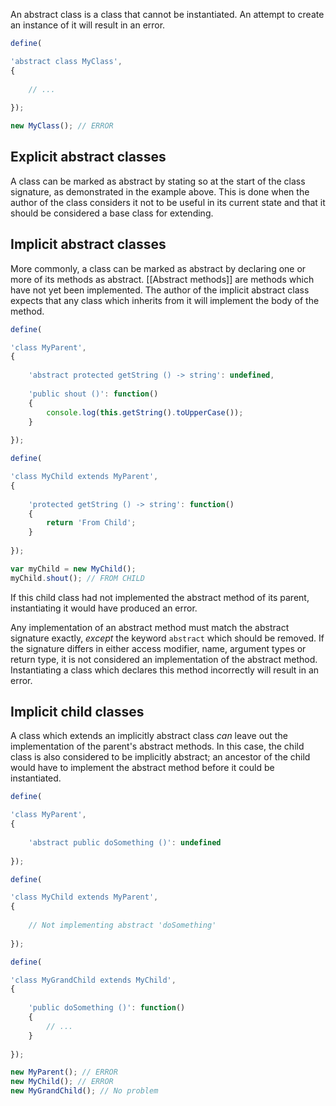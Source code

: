 An abstract class is a class that cannot be instantiated. An attempt to create an instance of it will result in an error.

```javascript
define(

'abstract class MyClass',
{
    
    // ...
    
});
```

```javascript
new MyClass(); // ERROR
```

## Explicit abstract classes

A class can be marked as abstract by stating so at the start of the class signature, as demonstrated in the example above. This is done when the author of the class considers it not to be useful in its current state and that it should be considered a base class for extending.

## Implicit abstract classes

More commonly, a class can be marked as abstract by declaring one or more of its methods as abstract. [[Abstract methods]] are methods which have not yet been implemented. The author of the implicit abstract class expects that any class which inherits from it will implement the body of the method.

```javascript
define(

'class MyParent',
{
    
    'abstract protected getString () -> string': undefined,
    
    'public shout ()': function()
    {
        console.log(this.getString().toUpperCase());
    }
    
});
```

```javascript
define(

'class MyChild extends MyParent',
{
    
    'protected getString () -> string': function()
    {
        return 'From Child';
    }
    
});
```

```javascript
var myChild = new MyChild();
myChild.shout(); // FROM CHILD
```

If this child class had not implemented the abstract method of its parent, instantiating it would have produced an error.

Any implementation of an abstract method must match the abstract signature exactly, *except* the keyword `abstract` which should be removed. If the signature differs in either access modifier, name, argument types or return type, it is not considered an implementation of the abstract method. Instantiating a class which declares this method incorrectly will result in an error.

## Implicit child classes

A class which extends an implicitly abstract class *can* leave out the implementation of the parent's abstract methods. In this case, the child class is also considered to be implicitly abstract; an ancestor of the child would have to implement the abstract method before it could be instantiated.

```javascript
define(

'class MyParent',
{
    
    'abstract public doSomething ()': undefined
    
});
```

```javascript
define(

'class MyChild extends MyParent',
{
    
    // Not implementing abstract 'doSomething'
    
});
```

```javascript
define(

'class MyGrandChild extends MyChild',
{
    
    'public doSomething ()': function()
    {
        // ...
    }
    
});
```

```javascript
new MyParent(); // ERROR
new MyChild(); // ERROR
new MyGrandChild(); // No problem
```